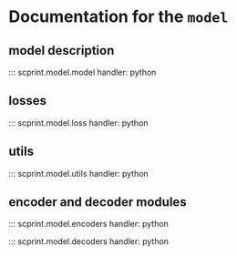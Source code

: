 # Documentation for the `model`

## model description

::: scprint.model.model
    handler: python

## losses

::: scprint.model.loss
    handler: python

## utils

::: scprint.model.utils
    handler: python

## encoder and decoder modules

::: scprint.model.encoders
    handler: python

::: scprint.model.decoders
    handler: python